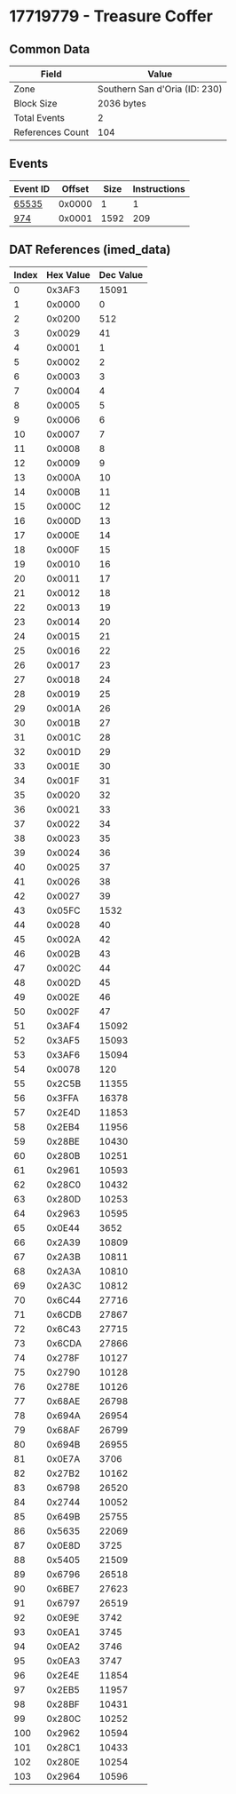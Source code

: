 # 17719779 - Treasure Coffer

## Common Data

| Field            | Value                         |
|------------------|-------------------------------|
| Zone             | Southern San d'Oria (ID: 230) |
| Block Size       | 2036 bytes                    |
| Total Events     | 2                             |
| References Count | 104                           |

## Events

| Event ID            | Offset   |   Size |   Instructions |
|---------------------|----------|--------|----------------|
| [65535](./65535.md) | 0x0000   |      1 |              1 |
| [974](./974.md)     | 0x0001   |   1592 |            209 |

## DAT References (imed_data)

|   Index | Hex Value   |   Dec Value |
|---------|-------------|-------------|
|       0 | 0x3AF3      |       15091 |
|       1 | 0x0000      |           0 |
|       2 | 0x0200      |         512 |
|       3 | 0x0029      |          41 |
|       4 | 0x0001      |           1 |
|       5 | 0x0002      |           2 |
|       6 | 0x0003      |           3 |
|       7 | 0x0004      |           4 |
|       8 | 0x0005      |           5 |
|       9 | 0x0006      |           6 |
|      10 | 0x0007      |           7 |
|      11 | 0x0008      |           8 |
|      12 | 0x0009      |           9 |
|      13 | 0x000A      |          10 |
|      14 | 0x000B      |          11 |
|      15 | 0x000C      |          12 |
|      16 | 0x000D      |          13 |
|      17 | 0x000E      |          14 |
|      18 | 0x000F      |          15 |
|      19 | 0x0010      |          16 |
|      20 | 0x0011      |          17 |
|      21 | 0x0012      |          18 |
|      22 | 0x0013      |          19 |
|      23 | 0x0014      |          20 |
|      24 | 0x0015      |          21 |
|      25 | 0x0016      |          22 |
|      26 | 0x0017      |          23 |
|      27 | 0x0018      |          24 |
|      28 | 0x0019      |          25 |
|      29 | 0x001A      |          26 |
|      30 | 0x001B      |          27 |
|      31 | 0x001C      |          28 |
|      32 | 0x001D      |          29 |
|      33 | 0x001E      |          30 |
|      34 | 0x001F      |          31 |
|      35 | 0x0020      |          32 |
|      36 | 0x0021      |          33 |
|      37 | 0x0022      |          34 |
|      38 | 0x0023      |          35 |
|      39 | 0x0024      |          36 |
|      40 | 0x0025      |          37 |
|      41 | 0x0026      |          38 |
|      42 | 0x0027      |          39 |
|      43 | 0x05FC      |        1532 |
|      44 | 0x0028      |          40 |
|      45 | 0x002A      |          42 |
|      46 | 0x002B      |          43 |
|      47 | 0x002C      |          44 |
|      48 | 0x002D      |          45 |
|      49 | 0x002E      |          46 |
|      50 | 0x002F      |          47 |
|      51 | 0x3AF4      |       15092 |
|      52 | 0x3AF5      |       15093 |
|      53 | 0x3AF6      |       15094 |
|      54 | 0x0078      |         120 |
|      55 | 0x2C5B      |       11355 |
|      56 | 0x3FFA      |       16378 |
|      57 | 0x2E4D      |       11853 |
|      58 | 0x2EB4      |       11956 |
|      59 | 0x28BE      |       10430 |
|      60 | 0x280B      |       10251 |
|      61 | 0x2961      |       10593 |
|      62 | 0x28C0      |       10432 |
|      63 | 0x280D      |       10253 |
|      64 | 0x2963      |       10595 |
|      65 | 0x0E44      |        3652 |
|      66 | 0x2A39      |       10809 |
|      67 | 0x2A3B      |       10811 |
|      68 | 0x2A3A      |       10810 |
|      69 | 0x2A3C      |       10812 |
|      70 | 0x6C44      |       27716 |
|      71 | 0x6CDB      |       27867 |
|      72 | 0x6C43      |       27715 |
|      73 | 0x6CDA      |       27866 |
|      74 | 0x278F      |       10127 |
|      75 | 0x2790      |       10128 |
|      76 | 0x278E      |       10126 |
|      77 | 0x68AE      |       26798 |
|      78 | 0x694A      |       26954 |
|      79 | 0x68AF      |       26799 |
|      80 | 0x694B      |       26955 |
|      81 | 0x0E7A      |        3706 |
|      82 | 0x27B2      |       10162 |
|      83 | 0x6798      |       26520 |
|      84 | 0x2744      |       10052 |
|      85 | 0x649B      |       25755 |
|      86 | 0x5635      |       22069 |
|      87 | 0x0E8D      |        3725 |
|      88 | 0x5405      |       21509 |
|      89 | 0x6796      |       26518 |
|      90 | 0x6BE7      |       27623 |
|      91 | 0x6797      |       26519 |
|      92 | 0x0E9E      |        3742 |
|      93 | 0x0EA1      |        3745 |
|      94 | 0x0EA2      |        3746 |
|      95 | 0x0EA3      |        3747 |
|      96 | 0x2E4E      |       11854 |
|      97 | 0x2EB5      |       11957 |
|      98 | 0x28BF      |       10431 |
|      99 | 0x280C      |       10252 |
|     100 | 0x2962      |       10594 |
|     101 | 0x28C1      |       10433 |
|     102 | 0x280E      |       10254 |
|     103 | 0x2964      |       10596 |
